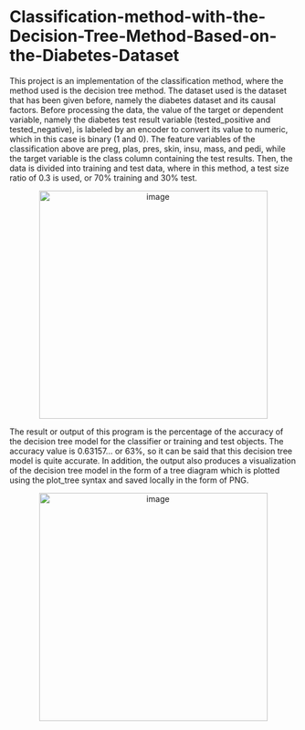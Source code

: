 # Classification-method-with-the-Decision-Tree-Method-Based-on-the-Diabetes-Dataset

This project is an implementation of the classification method, where the method used is the decision tree method. The dataset used is the dataset that has been given before, namely the diabetes dataset and its causal factors. Before processing the data, the value of the target or dependent variable, namely the diabetes test result variable (tested_positive and tested_negative), is labeled by an encoder to convert its value to numeric, which in this case is binary (1 and 0). The feature variables of the classification above are preg, plas, pres, skin, insu, mass, and pedi, while the target variable is the class column containing the test results. Then, the data is divided into training and test data, where in this method, a test size ratio of 0.3 is used, or 70% training and 30% test.

<p align="center">
<img width=400px height=auto alt="image" src="https://user-images.githubusercontent.com/78911479/228196988-28d5d274-ae2c-4a3a-a60b-103e8d49b442.png">
</p>

The result or output of this program is the percentage of the accuracy of the decision tree model for the classifier or training and test objects. The accuracy value is 0.63157… or 63%, so it can be said that this decision tree model is quite accurate. In addition, the output also produces a visualization of the decision tree model in the form of a tree diagram which is plotted using the plot_tree syntax and saved locally in the form of PNG.

<p align="center">
<img width=400px height=auto alt="image" src="https://user-images.githubusercontent.com/78911479/228197176-e595f48b-b64e-4c72-b1d4-21012e384894.png">
</p>
